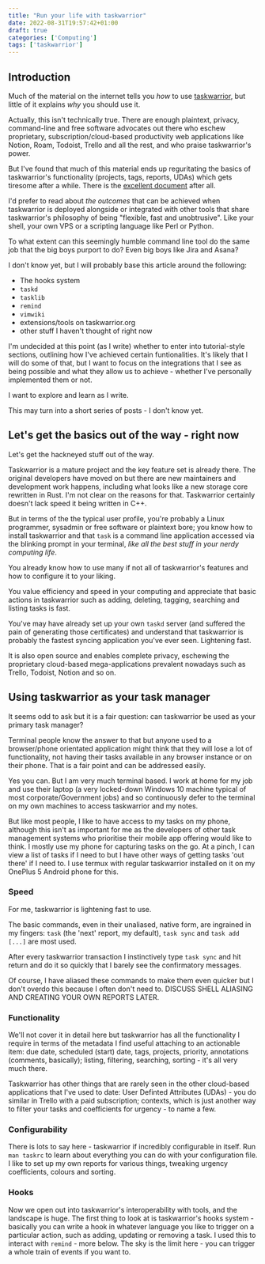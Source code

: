 ```yaml
---
title: "Run your life with taskwarrior"
date: 2022-08-31T19:57:42+01:00
draft: true
categories: ['Computing']
tags: ['taskwarrior']
---
```


## Introduction

Much of the material on the internet tells you *how* to use [taskwarrior](https://taskwarrior.org), but little of it explains *why* you should use it.

Actually, this isn't technically true. There are enough plaintext, privacy, command-line and free software advocates out there who eschew proprietary, subscription/cloud-based productivity web applications like Notion, Roam, Todoist, Trello and all the rest, and who praise taskwarrior's power.

But I've found that much of this material ends up reguritating the basics of taskwarrior's functionality (projects, tags, reports, UDAs) which gets tiresome after a while. There is the [excellent document](https://taskwarrior.org/docs/) after all.

I'd prefer to read about *the outcomes* that can be achieved when taskwarrior is deployed alongside or integrated with other tools that share taskwarrior's philosophy of being "flexible, fast and unobtrusive". Like your shell, your own VPS or a scripting language like Perl or Python.

To what extent can this seemingly humble command line tool do the same job that the big boys purport to do? Even big boys like Jira and Asana?

I don't know yet, but I will probably base this article around the following:

- The hooks system
- `taskd`
- `tasklib`
- `remind`
- `vimwiki`
- extensions/tools on taskwarrior.org
- other stuff I haven't thought of right now

I'm undecided at this point (as I write) whether to enter into tutorial-style sections, outlining how I've achieved certain funtionalities. It's likely that I will do some of that, but I want to focus on the integrations that I see as being possible and what they allow us to achieve - whether I've personally implemented them or not.

I want to explore and learn as I write.

This may turn into a short series of posts - I don't know yet.

## Let's get the basics out of the way - right now

Let's get the hackneyed stuff out of the way.

Taskwarrior is a mature project and the key feature set is already there. The original developers have moved on but there are new maintainers and development work happens, including what looks like a new storage core rewritten in Rust. I'm not clear on the reasons for that. Taskwarrior certainly doesn't lack speed it being written in C++.

But in terms of the the typical user profile, you're probably a Linux programmer, sysadmin or free software or plaintext bore; you know how to install taskwarrior and that `task` is a command line application accessed via the blinking prompt in your terminal, *like all the best stuff in your nerdy computing life*. 

You already know how to use many if not all of taskwarrior's features and how to configure it to your liking.

You value efficiency and speed in your computing and appreciate that basic actions in taskwarrior such as adding, deleting, tagging, searching and listing tasks is fast.

You've may have already set up your own `taskd` server (and suffered the pain of generating those certificates) and understand that taskwarrior is probably the fastest syncing application you've ever seen. Lightening fast.

It is also open source and enables complete privacy, eschewing the proprietary cloud-based mega-applications prevalent nowadays such as Trello, Todoist, Notion and so on.

## Using taskwarrior as your task manager

It seems odd to ask but it is a fair question: can taskwarrior be used as your primary task manager?

Terminal people know the answer to that but anyone used to a browser/phone orientated application might think that they will lose a lot of functionality, not having their tasks available in any browser instance or on their phone. That is a fair point and can be addressed easily.

Yes you can.
But I am very much terminal based.
I work at home for my job and use their laptop (a very locked-down Windows 10 machine typical of most corporate/Government jobs) and so continuously defer to the terminal on my own machines to access taskwarrior and my notes.

But like most people, I like to have access to my tasks on my phone, although this isn't as important for me as the developers of other task management systems who prioritise their mobile app offering would like to think.
I mostly use my phone for capturing tasks on the go.
At a pinch, I can view a list of tasks if I need to but I have other ways of getting tasks 'out there' if I need to.
I use termux with regular taskwarrior installed on it on my OnePlus 5 Android phone for this.

### Speed

For me, taskwarrior is lightening fast to use.

The basic commands, even in their unaliased, native form, are ingrained in my fingers: `task` (the 'next' report, my default), `task sync` and  `task add [...]` are most used.

After every taskwarrior transaction I instinctively type `task sync` and hit return and do it so quickly that I barely see the confirmatory messages.

Of course, I have aliased these commands to make them even quicker but I don't overdo this because I often don't need to.
DISCUSS SHELL ALIASING AND CREATING YOUR OWN REPORTS LATER.

### Functionality

We'll not cover it in detail here but taskwarrior has all the functionality I require in terms of the metadata I find useful attaching to an actionable item: due date, scheduled (start) date, tags, projects, priority, annotations (comments, basically); listing, filtering, searching, sorting - it's all very much there.

Taskwarrior has other things that are rarely seen in the other cloud-based applications that I've used to date: User Definted Attributes (UDAs) - you do similar in Trello with a paid subscription; contexts, which is just another way to filter your tasks and coefficients for urgency - to name a few.

### Configurability

There is lots to say here - taskwarrior if incredibly configurable in itself.
Run `man taskrc` to learn about everything you can do with your configuration file.
I like to set up my own reports for various things, tweaking urgency coefficients, colours and sorting.

### Hooks

Now we open out into taskwarrior's interoperability with tools, and the landscape is huge.
The first thing to look at is taskwarrior's hooks system - basically you can write a hook in whatever language you like to trigger on a particular action, such as adding, updating or removing a task.
I used this to interact with `remind` - more below.
The sky is the limit here - you can trigger a whole train of events if you want to.
